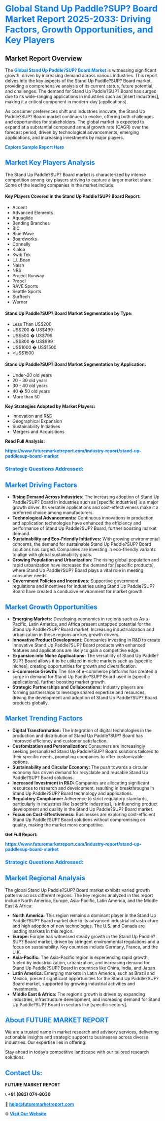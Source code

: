 <h1 style="color: #007BFF;">Global Stand Up Paddle?SUP? Board Market Report 2025-2033: Driving Factors, Growth Opportunities, and Key Players</h1>

<section id="overview">
<h2>Market Report Overview</h2>
<p>The <a href="https://www.futuremarketreport.com/industry-report/stand-up-paddlesup-board-market" style="color: #007BFF; text-decoration: none;"><strong>Global Stand Up Paddle?SUP? Board Market</strong></a> is witnessing significant growth, driven by increasing demand across various industries. This report delves into the key aspects of the Stand Up Paddle?SUP? Board market, providing a comprehensive analysis of its current status, future potential, and challenges. The demand for Stand Up Paddle?SUP? Board has surged due to its wide-ranging applications in industries such as [insert industries], making it a critical component in modern-day [applications].</p>
<p>As consumer preferences shift and industries innovate, the Stand Up Paddle?SUP? Board market continues to evolve, offering both challenges and opportunities for stakeholders. The global market is expected to expand at a substantial compound annual growth rate (CAGR) over the forecast period, driven by technological advancements, emerging applications, and increasing investments by major players.</p>
</section>

<section id="overview">
<p><a href="https://www.futuremarketreport.com/request-sample/reportId=109585" style="color: #007BFF; text-decoration: none;"><strong>Explore Sample Report Here</strong></a></p>
</section>

<section id="key-players">
<h2 style="color: #007BFF;">Market Key Players Analysis</h2>
<p>The Stand Up Paddle?SUP? Board market is characterized by intense competition among key players striving to capture a larger market share. Some of the leading companies in the market include:</p>
<h4>Key Players Covered in the Stand Up Paddle?SUP? Board Report:</h4>
<ul><li>Accent</li><li>Advanced Elements</li><li>Aquaglide</li><li>Bending Branches</li><li>BIC</li><li>Blue Wave</li><li>Boardworks</li><li>Connelly</li><li>Kialoa</li><li>Kwik Tek</li><li>L.L.Bean</li><li>Naish</li><li>NRS</li><li>Project Runway</li><li>Propel</li><li>RAVE Sports</li><li>Seattle Sports</li><li>Surftech</li><li>Werner</li></ul>
<h4>Stand Up Paddle?SUP? Board Market Segmentation by Type:</h4>
<ul><li>Less Than US$200</li><li>US$200 � US$499</li><li>US$500 � US$799</li><li>US$800 � US$999</li><li>US$1000 � US$1500</li><li>&gt;US$1500</li></ul>

<h4>Stand Up Paddle?SUP? Board Market Segmentation by Application:</h4>
<ul><li>Under-20 old years</li><li>20 - 30 old years</li><li>30 - 40 old years</li><li>40 � 50 old years</li><li>More than 50</li></ul>
<p><strong>Key Strategies Adopted by Market Players:</strong></p>
<ul>
<li>Innovation and R&D</li>
<li>Geographical Expansion</li>
<li>Sustainability Initiatives</li>
<li>Mergers and Acquisitions</li>
</ul>
</section>

<section>
<p><strong>Read Full Analysis: </strong></p><a href="https://www.futuremarketreport.com/industry-report/stand-up-paddlesup-board-market" style="color: #007BFF; text-decoration: none;"><strong>https://www.futuremarketreport.com/industry-report/stand-up-paddlesup-board-market</strong></a>
<h3 style="color: #007BFF;">Strategic Questions Addressed:</h3>
</section>

<section id="driving-factors">
<h2 style="color: #007BFF;">Market Driving Factors</h2>
<ul>
<li><strong>Rising Demand Across Industries:</strong> The increasing adoption of Stand Up Paddle?SUP? Board in industries such as [specific industries] is a major growth driver. Its versatile applications and cost-effectiveness make it a preferred choice among manufacturers.</li>
<li><strong>Technological Advancements:</strong> Continuous innovations in production and application technologies have enhanced the efficiency and performance of Stand Up Paddle?SUP? Board, further boosting market demand.</li>
<li><strong>Sustainability and Eco-Friendly Initiatives:</strong> With growing environmental concerns, the demand for sustainable Stand Up Paddle?SUP? Board solutions has surged. Companies are investing in eco-friendly variants to align with global sustainability goals.</li>
<li><strong>Growing Population and Urbanization:</strong> The rising global population and rapid urbanization have increased the demand for [specific products], where Stand Up Paddle?SUP? Board plays a vital role in meeting consumer needs.</li>
<li><strong>Government Policies and Incentives:</strong> Supportive government regulations and incentives for industries using Stand Up Paddle?SUP? Board have created a conducive environment for market growth.</li>
</ul>
</section>

<section id="growth-opportunities">
<h2 style="color: #007BFF;">Market Growth Opportunities</h2>
<ul>
<li><strong>Emerging Markets:</strong> Developing economies in regions such as Asia-Pacific, Latin America, and Africa present untapped potential for the Stand Up Paddle?SUP? Board market. Increasing industrialization and urbanization in these regions are key growth drivers.</li>
<li><strong>Innovative Product Development:</strong> Companies investing in R&D to create innovative Stand Up Paddle?SUP? Board products with enhanced features and applications are likely to gain a competitive edge.</li>
<li><strong>Expansion into Niche Applications:</strong> The versatility of Stand Up Paddle?SUP? Board allows it to be utilized in niche markets such as [specific niches], creating opportunities for growth and diversification.</li>
<li><strong>E-commerce Growth:</strong> The rise of e-commerce platforms has created a surge in demand for Stand Up Paddle?SUP? Board used in [specific applications], further boosting market growth.</li>
<li><strong>Strategic Partnerships and Collaborations:</strong> Industry players are forming partnerships to leverage shared expertise and resources, driving the development and adoption of Stand Up Paddle?SUP? Board products globally.</li>
</ul>
</section>

<section id="trending-factors">
<h2 style="color: #007BFF;">Market Trending Factors</h2>
<ul>
<li><strong>Digital Transformation:</strong> The integration of digital technologies in the production and distribution of Stand Up Paddle?SUP? Board has improved efficiency and customer satisfaction.</li>
<li><strong>Customization and Personalization:</strong> Consumers are increasingly seeking personalized Stand Up Paddle?SUP? Board solutions tailored to their specific needs, prompting companies to offer customizable options.</li>
<li><strong>Sustainability and Circular Economy:</strong> The push towards a circular economy has driven demand for recyclable and reusable Stand Up Paddle?SUP? Board solutions.</li>
<li><strong>Increased Investment in R&D:</strong> Companies are allocating significant resources to research and development, resulting in breakthroughs in Stand Up Paddle?SUP? Board technology and applications.</li>
<li><strong>Regulatory Compliance:</strong> Adherence to strict regulatory standards, particularly in industries like [specific industries], is influencing product development and quality in the Stand Up Paddle?SUP? Board market.</li>
<li><strong>Focus on Cost-Effectiveness:</strong> Businesses are exploring cost-efficient Stand Up Paddle?SUP? Board solutions without compromising on quality, making the market more competitive.</li>
</ul>
</section>

<section>
<p><strong>Get Full Report: </strong></p><a href="https://www.futuremarketreport.com/industry-report/stand-up-paddlesup-board-market" style="color: #007BFF; text-decoration: none;"><strong>https://www.futuremarketreport.com/industry-report/stand-up-paddlesup-board-market</strong></a>
<h3 style="color: #007BFF;">Strategic Questions Addressed:</h3>
</section>


<section id="regional-analysis">
<h2 style="color: #007BFF;">Market Regional Analysis</h2>
<p>The global Stand Up Paddle?SUP? Board market exhibits varied growth patterns across different regions. The key regions analyzed in this report include North America, Europe, Asia-Pacific, Latin America, and the Middle East & Africa:</p>
<ul>
<li><strong>North America:</strong> This region remains a dominant player in the Stand Up Paddle?SUP? Board market due to its advanced industrial infrastructure and high adoption of new technologies. The U.S. and Canada are leading markets in this region.</li>
<li><strong>Europe:</strong> Europe has witnessed steady growth in the Stand Up Paddle?SUP? Board market, driven by stringent environmental regulations and a focus on sustainability. Key countries include Germany, France, and the U.K.</li>
<li><strong>Asia-Pacific:</strong> The Asia-Pacific region is experiencing rapid growth, fueled by industrialization, urbanization, and increasing demand for Stand Up Paddle?SUP? Board in countries like China, India, and Japan.</li>
<li><strong>Latin America:</strong> Emerging markets in Latin America, such as Brazil and Mexico, present significant opportunities for the Stand Up Paddle?SUP? Board market, supported by growing industrial activities and investments.</li>
<li><strong>Middle East & Africa:</strong> The region’s growth is driven by expanding industries, infrastructure development, and increasing demand for Stand Up Paddle?SUP? Board in sectors like [specific sectors].</li>
</ul>
</section>

<footer>
<h2 style="color: #007BFF;">About FUTURE MARKET REPORT</h2>
<p>We are a trusted name in market research and advisory services, delivering actionable insights and strategic support to businesses across diverse industries. Our expertise lies in offering:</p>

<p>Stay ahead in today’s competitive landscape with our tailored research solutions.</p>

<h2 style="color: #007BFF;">Contact Us:</h2>
<p><strong>FUTURE MARKET REPORT</strong></p>
<p>📞 <strong>+91 (883) 074-8030</strong></p>
<p>📧 <strong><a href="mailto:help@futuremarketreport.com" style="color: #007BFF;">help@futuremarketreport.com</a></strong></p>
<p>🌐 <strong><a href="https://www.futuremarketreport.com/" style="color: #007BFF;">Visit Our Website</a></strong></p>
</footer>